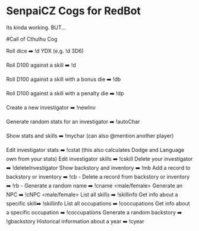 # SenpaiCZ Cogs for RedBot
Its kinda working. BUT...

#Call of Cthulhu Cog

Roll dice ➡️ !d YDX (e.g. !d 3D6)

Roll D100 against a skill ➡️ !d <skill>

Roll D100 against a skill with a bonus die ➡️ !db <skill>

Roll D100 against a skill with a penalty die ➡️ !dp <skill>

Create a new investigator ➡️ !newInv <name>

Generate random stats for an investigator ➡️ !autoChar

Show stats and skills ➡️ !mychar (can also @mention another player)

Edit investigator stats ➡️ !cstat <stat name> (this also calculates Dodge and Language own from your stats)
Edit investigator skills ➡️ !cskill <skill name>
Delete your investigator ➡️ !deleteInvestigator
Show backstory and inventory ➡️ !mb
Add a record to backstory or inventory ➡️ !cb <category> - <item>
Delete a record from backstory or inventory ➡️ !rb <category> - <item id>
Generate a random name ➡️ !cname <male/female>
Generate an NPC ➡️ !cNPC <male/female>
List all skills ➡️ !skillinfo
Get info about a specific skill➡️ !skillinfo <skill name>
List all occupations ➡️ !coccupations
Get info about a specific occupation ➡️ !coccupations <occupation name>
Generate a random backstory ➡️ !gbackstory
Historical information about a year ➡️ !cyear <year>
